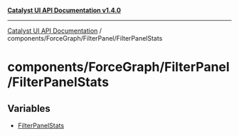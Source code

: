 [**Catalyst UI API Documentation v1.4.0**](../../../../README.md)

---

[Catalyst UI API Documentation](../../../../README.md) / components/ForceGraph/FilterPanel/FilterPanelStats

# components/ForceGraph/FilterPanel/FilterPanelStats

## Variables

- [FilterPanelStats](variables/FilterPanelStats.md)
